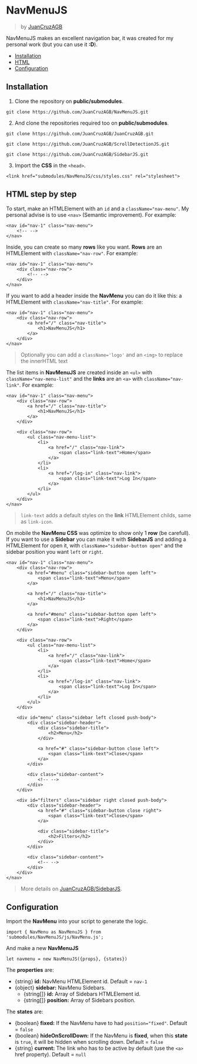 # NavMenuJS
> by [JuanCruzAGB](https://github.com/JuanCruzAGB)

NavMenuJS makes an excellent navigation bar, it was created for my personal work (but you can use it **:D**).

 - [Installation](#installation)
 - [HTML](#html-step-by-step)
 - [Configuration](#configuration)
  

## Installation

 1. Clone the repository on **public/submodules**.
```
git clone https://github.com/JuanCruzAGB/NavMenuJS.git
```
 2. And clone the repositories required too on **public/submodules**.
```
git clone https://github.com/JuanCruzAGB/JuanCruzAGB.git

git clone https://github.com/JuanCruzAGB/ScrollDetectionJS.git

git clone https://github.com/JuanCruzAGB/SidebarJS.git
```
 3. Import the **CSS** in the `<head>`.
```
<link href="submodules/NavMenuJS/css/styles.css" rel="stylesheet">
```
## HTML step by step
To start, make an HTMLElement with an `id` and a `className="nav-menu"`. My personal advise is to use `<nav>` (Semantic improvement).
For example:
```
<nav id="nav-1" class="nav-menu">
	<!-- -->
</nav>
```
Inside, you can create so many **rows** like you want. **Rows** are an HTMLElement with `className="nav-row"`.
For example:
```
<nav id="nav-1" class="nav-menu">
	<div class="nav-row">
		<!-- -->
	</div>
</nav>
```
If you want to add a header inside the **NavMenu** you can do it like this: a HTMLElement with `className="nav-title"`.
For example:
```
<nav id="nav-1" class="nav-menu">
	<div class="nav-row">
		<a href="/" class="nav-title">
			<h1>NavMenuJS</h1>
		</a>
	</div>
</nav>
```
> Optionally you can add a `className='logo'` and an `<img>` to replace the innerHTML text

The list items in **NavMenuJS** are created inside an `<ul>` with `className="nav-menu-list"` and the **links** are an `<a>` with `className="nav-link"`.
For example:
```
<nav id="nav-1" class="nav-menu">
	<div class="nav-row">
		<a href="/" class="nav-title">
			<h1>NavMenuJS</h1>
		</a>
	</div>

	<div class="nav-row">
		<ul class="nav-menu-list">
			<li>
				<a href="/" class="nav-link">
					<span class="link-text">Home</span>
				</a>
			</li>
			<li>
				<a href="/log-in" class="nav-link">
					<span class="link-text">Log In</span>
				</a>
			</li>
		</ul>
	</div>
</nav>
```
> `link-text` adds a default styles on the **link** HTMLElement childs, same as `link-icon`.

On mobile the **NavMenu CSS** was optimize to show only 1 **row** (be carefull).
If you want to use a **Sidebar** you can make it with **SidebarJS** and adding a HTMLElement for open it, with `className="sidebar-button open"` and the sidebar position you want `left` or `right`.
```
<nav id="nav-1" class="nav-menu">
	<div class="nav-row">
		<a href="#menu" class="sidebar-button open left">
			<span class="link-text">Menu</span>
		</a>

		<a href="/" class="nav-title">
			<h1>NavMenuJS</h1>
		</a>

		<a href="#menu" class="sidebar-button open left">
			<span class="link-text">Right</span>
		</a>
	</div>

	<div class="nav-row">
		<ul class="nav-menu-list">
			<li>
				<a href="/" class="nav-link">
					<span class="link-text">Home</span>
				</a>
			</li>
			<li>
				<a href="/log-in" class="nav-link">
					<span class="link-text">Log In</span>
				</a>
			</li>
		</ul>
	</div>

	<div id="menu" class="sidebar left closed push-body">
		<div class="sidebar-header">
			<div class="sidebar-title">
				<h2>Menu</h2>
			</div>
			
			<a href="#" class="sidebar-button close left">
				<span class="link-text">Close</span>
			</a>
		</div>

		<div class="sidebar-content">
			<!-- -->
		</div>
	</div>

	<div id="filters" class="sidebar right closed push-body">
		<div class="sidebar-header">
			<a href="#" class="sidebar-button close right">
				<span class="link-text">Close</span>
			</a>
			
			<div class="sidebar-title">
				<h2>Filters</h2>
			</div>
		</div>

		<div class="sidebar-content">
			<!-- -->
		</div>
	</div>
</nav>
```
> More details on [JuanCruzAGB/SidebarJS](https://github.com/JuanCruzAGB/SidebarJS.git).

## Configuration
Import the **NavMenu** into your script to generate the logic.
```
import { NavMenu as NavMenuJS } from 'submodules/NavMenuJS/js/NavMenu.js';
```
And make a new **NavMenuJS**
```
let navmenu = new NavMenuJS({props}, {states})
```
The **properties** are:
 - {string} **id:** NavMenu HTMLElement id. Default = `nav-1`
 - {object} **sidebar:** NavMenu Sidebars.
	 - {string[]} **id:** Array of Sidebars HTMLElement id.
	 - {string[]} **position:** Array of Sidebars position.

The **states** are:
 - {boolean} **fixed:** If the NavMenu have to had `position="fixed"`. Default = `false`
 - {boolean} **hideOnScrollDown:** If the NavMenu is **fixed**, when this **state** is `true`, it will be hidden when scrolling down. Default = `false`
 - {string} **current:** The link who has to be active by default (use the `<a>` href property). Default = `null`